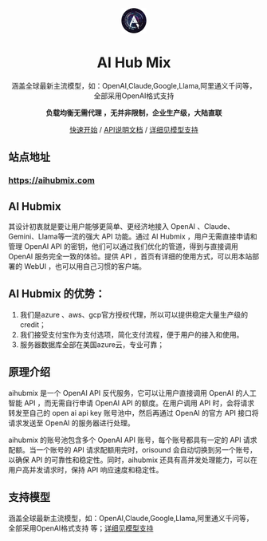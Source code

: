 <div align="center">
<img src="./images/logohubmix.png" alt="icon" width="50px"/>
  
<h1 align="center">AI Hub Mix</h1>

涵盖全球最新主流模型，如：OpenAI,Claude,Google,Llama,阿里通义千问等，全部采用OpenAI格式支持 

**负载均衡无需代理 ，无并非限制，企业生产级，大陆直联**

[快速开始](https://aihubmix.com/) / [API说明文档](https://doc.aihubmix.com/) / [详细见模型支持](https://aihubmix.com/models) 



</div>

## 站点地址
### https://aihubmix.com




## AI Hubmix
其设计初衷就是要让用户能够更简单、更经济地接入 OpenAI 、Claude、Gemini、Llama等一流的强大 API 功能。通过 AI Hubmix ，用户无需直接申请和管理 OpenAI API 的密钥，他们可以通过我们优化的管道，得到与直接调用 OpenAI 服务完全一致的体验。提供 API ，首页有详细的使用方式，可以用本站部署的 WebUI ，也可以用自己习惯的客户端。

## AI Hubmix 的优势： 
1. 我们是azure 、aws、gcp官方授权代理，所以可以提供稳定大量生产级的credit；
2. 我们接受支付宝作为支付选项，简化支付流程，便于用户的接入和使用。
3. 服务器数据库全部在美国azure云，专业可靠；

## 原理介绍
aihubmix 是一个 OpenAI API 反代服务，它可以让用户直接调用 OpenAI 的人工智能 API ，而无需自行申请 OpenAI API 的额度。在用户调用 API 时，会将请求转发至自己的 open ai api key 账号池中，然后再通过 OpenAI 的官方 API 接口将请求发送至 OpenAI 的服务器进行处理。

aihubmix 的账号池包含多个 OpenAI API 账号，每个账号都具有一定的 API 请求配额。当一个账号的 API 请求配额用完时，orisound 会自动切换到另一个账号，以确保 API 的可靠性和稳定性。同时，aihubmix 还具有高并发处理能力，可以在用户高并发请求时，保持 API 响应速度和稳定性。

## 支持模型
涵盖全球最新主流模型，如：OpenAI,Claude,Google,Llama,阿里通义千问等，全部采用OpenAI格式支持 等；[详细见模型支持]( https://aihubmix.com/models)



